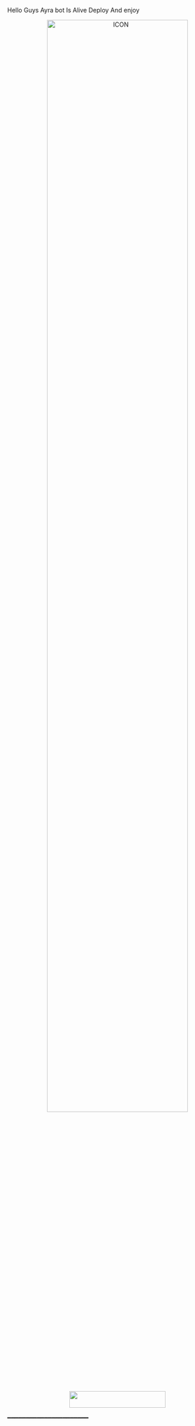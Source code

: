 ​Hello Guys Ayra bot Is Alive Deploy And enjoy 

<p align="center"><img src="https://te.legra.ph/file/64cf39a04497d9deade8b.jpg" alt="ICON" width="80%"/></p>


<p align="center"><a href="https://heroku.com/deploy?template=https://github.com/REBEL725/trynewupdatebot"> <img src="https://img.shields.io/badge/Deploy%20To%20Heroku-black?style=for-the-badge&logo=heroku" width="220" height="38.45"/></a></p>
 ━━━━━━━━━━━━━━━━━━━━━━

#
